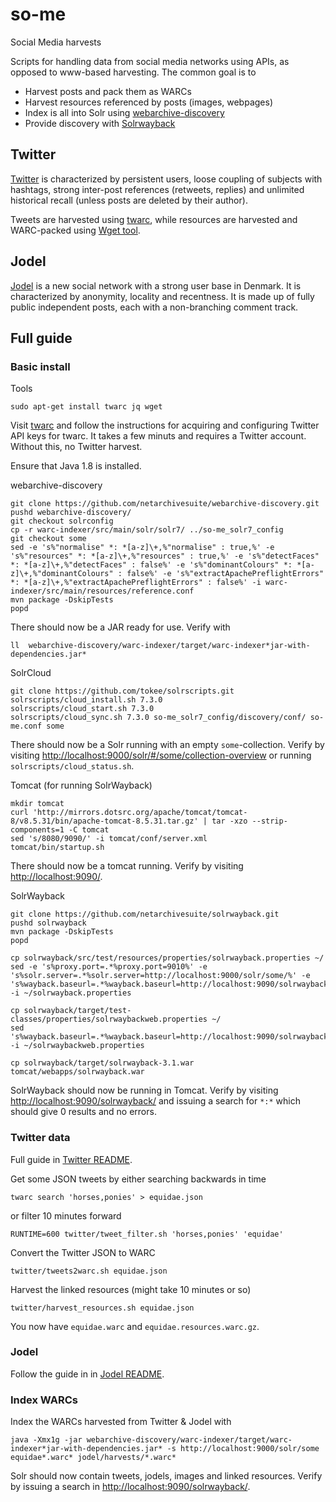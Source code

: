 # so-me
Social Media harvests

Scripts for handling data from social media networks using APIs, as opposed to www-based harvesting. The common goal is to

* Harvest posts and pack them as WARCs
* Harvest resources referenced by posts (images, webpages)
* Index is all into Solr using [webarchive-discovery](https://github.com/ukwa/webarchive-discovery)
* Provide discovery with [Solrwayback](https://github.com/netarchivesuite/solrwayback)

## Twitter

[Twitter](https://twitter.com/) is characterized by persistent users, loose coupling of subjects with hashtags, strong inter-post references (retweets, replies) and unlimited historical recall (unless posts are deleted by their author).

Tweets are harvested using [twarc](https://github.com/DocNow/twarc), while resources are harvested and WARC-packed using [Wget tool](https://www.gnu.org/software/wget/).

## Jodel

[Jodel](https://jodel-app.com/) is a new social network with a strong user base in Denmark. It is characterized by anonymity, locality and recentness. It is made up of fully public independent posts, each with a non-branching comment track.


## Full guide

### Basic install

Tools
```
sudo apt-get install twarc jq wget
```
Visit [twarc](https://github.com/DocNow/twarc) and follow the instructions for acquiring and configuring Twitter API keys for twarc. It takes a few minuts and requires a Twitter account. Without this, no Twitter harvest.

Ensure that Java 1.8 is installed.


webarchive-discovery
```
git clone https://github.com/netarchivesuite/webarchive-discovery.git
pushd webarchive-discovery/
git checkout solrconfig
cp -r warc-indexer/src/main/solr/solr7/ ../so-me_solr7_config
git checkout some
sed -e 's%"normalise" *: *[a-z]\+,%"normalise" : true,%' -e 's%"resources" *: *[a-z]\+,%"resources" : true,%' -e 's%"detectFaces" *: *[a-z]\+,%"detectFaces" : false%' -e 's%"dominantColours" *: *[a-z]\+,%"dominantColours" : false%' -e 's%"extractApachePreflightErrors" *: *[a-z]\+,%"extractApachePreflightErrors" : false%' -i warc-indexer/src/main/resources/reference.conf 
mvn package -DskipTests
popd
```
There should now be a JAR ready for use. Verify with
```
ll  webarchive-discovery/warc-indexer/target/warc-indexer*jar-with-dependencies.jar*
```


SolrCloud
```
git clone https://github.com/tokee/solrscripts.git
solrscripts/cloud_install.sh 7.3.0
solrscripts/cloud_start.sh 7.3.0
solrscripts/cloud_sync.sh 7.3.0 so-me_solr7_config/discovery/conf/ so-me.conf some
```
There should now be a Solr running with an empty `some`-collection. Verify by visiting [http://localhost:9000/solr/#/some/collection-overview](http://localhost:9000/solr/#/some/collection-overview) or running `solrscripts/cloud_status.sh`.


Tomcat (for running SolrWayback)
```
mkdir tomcat
curl 'http://mirrors.dotsrc.org/apache/tomcat/tomcat-8/v8.5.31/bin/apache-tomcat-8.5.31.tar.gz' | tar -xzo --strip-components=1 -C tomcat
sed 's/8080/9090/' -i tomcat/conf/server.xml
tomcat/bin/startup.sh
```
There should now be a tomcat running. Verify by visiting [http://localhost:9090/](http://localhost:9090/).


SolrWayback
```
git clone https://github.com/netarchivesuite/solrwayback.git
pushd solrwayback
mvn package -DskipTests
popd

cp solrwayback/src/test/resources/properties/solrwayback.properties ~/
sed -e 's%proxy.port=.*%proxy.port=9010%' -e 's%solr.server=.*%solr.server=http://localhost:9000/solr/some/%' -e 's%wayback.baseurl=.*%wayback.baseurl=http://localhost:9090/solrwayback/%' -i ~/solrwayback.properties 

cp solrwayback/target/test-classes/properties/solrwaybackweb.properties ~/
sed 's%wayback.baseurl=.*%wayback.baseurl=http://localhost:9090/solrwayback/%' -i ~/solrwaybackweb.properties 

cp solrwayback/target/solrwayback-3.1.war tomcat/webapps/solrwayback.war
```
SolrWayback should now be running in Tomcat. Verify by visiting [http://localhost:9090/solrwayback/](http://localhost:9090/solrwayback/) and issuing a search for `*:*` which should give 0 results and no errors.


### Twitter data

Full guide in [Twitter README](twitter/README.md).

Get some JSON tweets by either searching backwards in time
```
twarc search 'horses,ponies' > equidae.json
```
or filter 10 minutes forward
```
RUNTIME=600 twitter/tweet_filter.sh 'horses,ponies' 'equidae'
```

Convert the Twitter JSON to WARC
```
twitter/tweets2warc.sh equidae.json
```

Harvest the linked resources (might take 10 minutes or so)
```
twitter/harvest_resources.sh equidae.json
```

You now have `equidae.warc` and `equidae.resources.warc.gz`.


### Jodel

Follow the guide in in [Jodel README](jodel/README.md).

### Index WARCs

Index the WARCs harvested from Twitter & Jodel with
```
java -Xmx1g -jar webarchive-discovery/warc-indexer/target/warc-indexer*jar-with-dependencies.jar* -s http://localhost:9000/solr/some equidae*.warc* jodel/harvests/*.warc*
```
Solr should now contain tweets, jodels, images and linked resources. Verify by issuing a search in [http://localhost:9090/solrwayback/](http://localhost:9090/solrwayback/).

